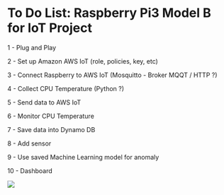 # To Do List: Raspberry Pi3 Model B for IoT Project

1 - Plug and Play  

2 - Set up Amazon AWS IoT (role, policies, key, etc)  

3 - Connect Raspberry to AWS IoT (Mosquitto - Broker MQQT / HTTP ?)  

4 - Collect CPU Temperature (Python ?)  

5 - Send data to AWS IoT  

6 - Monitor CPU Temperature  

7 - Save data into Dynamo DB  

8 - Add sensor  

9 - Use saved Machine Learning model for anomaly  

10 - Dashboard  

<img src=https://github.com/RubensZimbres/Repo-2018/blob/master/Raspberry%20Pi3%20B%20-%20IoT%20Project/Pictures/Raspberry%20Pi3.png>
